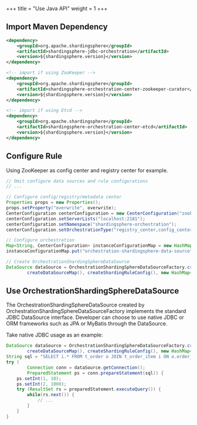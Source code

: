 +++
title = "Use Java API"
weight = 1
+++

## Import Maven Dependency

```xml
<dependency>
    <groupId>org.apache.shardingsphere</groupId>
    <artifactId>shardingsphere-jdbc-orchestration</artifactId>
    <version>${shardingsphere.version}</version>
</dependency>

<!-- import if using ZooKeeper -->
<dependency>
    <groupId>org.apache.shardingsphere</groupId>
    <artifactId>shardingsphere-orchestration-center-zookeeper-curator</artifactId>
    <version>${shardingsphere.version}</version>
</dependency>

<!-- import if using Etcd -->
<dependency>
    <groupId>org.apache.shardingsphere</groupId>
    <artifactId>shardingsphere-orchestration-center-etcd</artifactId>
    <version>${shardingsphere.version}</version>
</dependency>
```

## Configure Rule

Using ZooKeeper as config center and registry center for example.

```java
// Omit configure data sources and rule configurations
// ...

// Configure config/registry/metadata center
Properties props = new Properties();
props.setProperty("overwrite", overwrite);
CenterConfiguration centerConfiguration = new CenterConfiguration("zookeeper", props);
centerConfiguration.setServerLists("localhost:2181");
centerConfiguration.setNamespace("shardingsphere-orchestration");
centerConfiguration.setOrchestrationType("registry_center,config_center,metadata_center");

// Configure orchestration
Map<String, CenterConfiguration> instanceConfigurationMap = new HashMap<String, CenterConfiguration>();
instanceConfigurationMap.put("orchestration-shardingsphere-data-source", centerConfiguration);

// Create OrchestrationShardingSphereDataSource
DataSource dataSource = OrchestrationShardingSphereDataSourceFactory.createDataSource(
        createDataSourceMap(), createShardingRuleConfig(), new HashMap<String, Object>(), new Properties(), new OrchestrationConfiguration(instanceConfigurationMap));
```

## Use OrchestrationShardingSphereDataSource

The OrchestrationShardingSphereDataSource created by OrchestrationShardingSphereDataSourceFactory implements the standard JDBC DataSource interface.
Developer can choose to use native JDBC or ORM frameworks such as JPA or MyBatis through the DataSource.

Take native JDBC usage as an example:

```java
DataSource dataSource = OrchestrationShardingSphereDataSourceFactory.createDataSource(
        createDataSourceMap(), createShardingRuleConfig(), new HashMap<String, Object>(), new Properties(), new OrchestrationConfiguration(instanceConfigurationMap));
String sql = "SELECT i.* FROM t_order o JOIN t_order_item i ON o.order_id=i.order_id WHERE o.user_id=? AND o.order_id=?";
try (
        Connection conn = dataSource.getConnection();
        PreparedStatement ps = conn.prepareStatement(sql)) {
    ps.setInt(1, 10);
    ps.setInt(2, 1000);
    try (ResultSet rs = preparedStatement.executeQuery()) {
        while(rs.next()) {
            // ...
        }
    }
}
```
